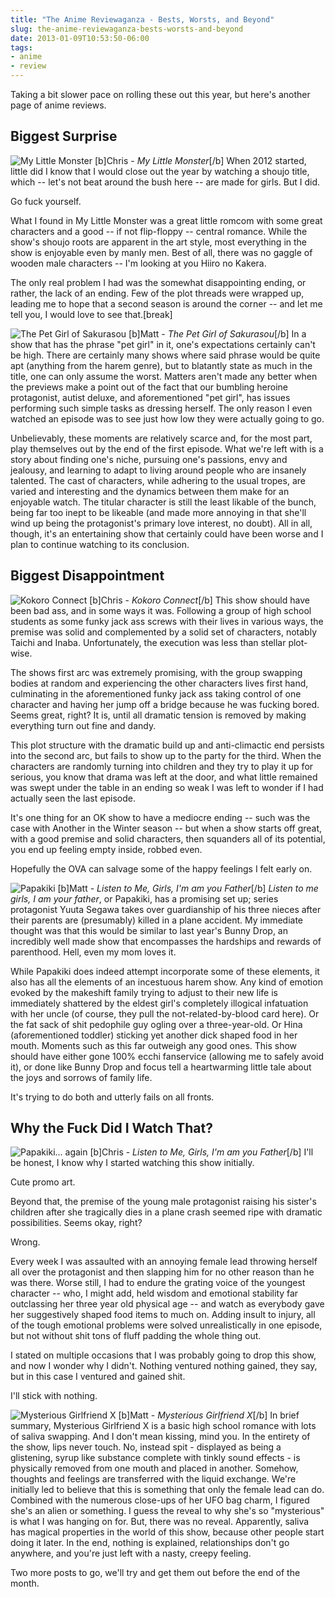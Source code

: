 ```yaml
---
title: "The Anime Reviewaganza - Bests, Worsts, and Beyond"
slug: the-anime-reviewaganza-bests-worsts-and-beyond
date: 2013-01-09T10:53:50-06:00
tags:
- anime
- review
---
```

Taking a bit slower pace on rolling these out this year, but here's another page of anime reviews.

## Biggest Surprise
![](http://images.dxprog.com/blog/reviews12_my_little_monster.jpg "My Little Monster")
[b]Chris - _My Little Monster_[/b]
When 2012 started, little did I know that I would close out the year by watching a shoujo title, which -- let's not beat around the bush here -- are made for girls.  But I did.

Go fuck yourself.

What I found in My Little Monster was a great little romcom with some great characters and a good -- if not flip-floppy -- central romance.  While the show's shoujo roots are apparent in the art style, most everything in the show is enjoyable even by manly men.  Best of all, there was no gaggle of wooden male characters -- I'm looking at you Hiiro no Kakera.

The only real problem I had was the somewhat disappointing ending, or rather, the lack of an ending.  Few of the plot threads were wrapped up, leading me to hope that a second season is around the corner -- and let me tell you, I would love to see that.[break]

![](http://images.dxprog.com/blog/reviews12_pet_girl.jpg "The Pet Girl of Sakurasou")
[b]Matt - _The Pet Girl of Sakurasou_[/b]
In a show that has the phrase "pet girl" in it, one's expectations certainly can't be high. There are certainly many shows where said phrase would be quite apt (anything from the harem genre), but to blatantly state as much in the title, one can only assume the worst. Matters aren't made any better when the previews make a point out of the fact that our bumbling heroine protagonist, autist deluxe, and aforementioned "pet girl", has issues performing such simple tasks as dressing herself. The only reason I even watched an episode was to see just how low they were actually going to go.

Unbelievably, these moments are relatively scarce and, for the most part, play themselves out by the end of the first episode. What we're left with is a story about finding one's niche, pursuing one's passions, envy and jealousy, and learning to adapt to living around people who are insanely talented. The cast of characters, while adhering to the usual tropes, are varied and interesting and the dynamics between them make for an enjoyable watch. The titular character is still the least likable of the bunch, being far too inept to be likeable (and made more annoying in that she'll wind up being the protagonist's primary love interest, no doubt). All in all, though, it's an entertaining show that certainly could have been worse and I plan to continue watching to its conclusion.

## Biggest Disappointment
![](http://images.dxprog.com/blog/reviews12_kokoro_connect.jpg "Kokoro Connect")
[b]Chris - _Kokoro Connect_[/b]
This show should have been bad ass, and in some ways it was.  Following a group of high school students as some funky jack ass screws with their lives in various ways, the premise was solid and complemented by a solid set of characters, notably Taichi and Inaba.  Unfortunately, the execution was less than stellar plot-wise.

The shows first arc was extremely promising, with the group swapping bodies at random and experiencing the other characters lives first hand, culminating in the aforementioned funky jack ass taking control of one character and having her jump off a bridge because he was fucking bored.  Seems great, right?  It is, until all dramatic tension is removed by making everything turn out fine and dandy.

This plot structure with the dramatic build up and anti-climactic end persists into the second arc, but fails to show up to the party for the third.  When the characters are randomly turning into children and they try to play it up for serious, you know that drama was left at the door, and what little remained was swept under the table in an ending so weak I was left to wonder if I had actually seen the last episode.

It's one thing for an OK show to have a mediocre ending -- such was the case with Another in the Winter season -- but when a show starts off great, with a good premise and solid characters, then squanders all of its potential, you end up feeling empty inside, robbed even.

Hopefully the OVA can salvage some of the happy feelings I felt early on.

![](http://images.dxprog.com/blog/reviews12_papakiki.jpg "Papakiki")
[b]Matt - _Listen to Me, Girls, I'm am you Father_[/b]
_Listen to me girls, I am your father_, or Papakiki, has a promising set up; series protagonist Yuuta Segawa takes over guardianship of his three nieces after their parents are (presumably) killed in a plane accident. My immediate thought was that this would be similar to last year's Bunny Drop, an incredibly well made show that encompasses the hardships and rewards of parenthood. Hell, even my mom loves it.

While Papakiki does indeed attempt incorporate some of these elements, it also has all the elements of an incestuous harem show. Any kind of emotion evoked by the makeshift family trying to adjust to their new life is immediately shattered by the eldest girl's completely illogical infatuation with her uncle (of course, they pull the not-related-by-blood card here). Or the fat sack of shit pedophile guy ogling over a three-year-old. Or Hina (aforementioned toddler) sticking yet another dick shaped food in her mouth. Moments such as this far outweigh any good ones. This show should have either gone 100% ecchi fanservice (allowing me to safely avoid it), or done like Bunny Drop and focus tell a heartwarming little tale about the joys and sorrows of family life.

It's trying to do both and utterly fails on all fronts.

## Why the Fuck Did I Watch That?
![](http://images.dxprog.com/blog/reviews12_papakiki.jpg "Papakiki... again")
[b]Chris - _Listen to Me, Girls, I'm am you Father_[/b]
I'll be honest, I know why I started watching this show initially.

Cute promo art.

Beyond that, the premise of the young male protagonist raising his sister's children after she tragically dies in a plane crash seemed ripe with dramatic possibilities.  Seems okay, right?

Wrong.

Every week I was assaulted with an annoying female lead throwing herself all over the protagonist and then slapping him for no other reason than he was there.  Worse still, I had to endure the grating voice of the youngest character -- who, I might add, held wisdom and emotional stability far outclassing her three year old physical age -- and watch as everybody gave her suggestively shaped food items to much on.   Adding insult to injury, all of the tough emotional problems were solved unrealistically in one episode, but not without shit tons of fluff padding the whole thing out.

I stated on multiple occasions that I was probably going to drop this show, and now I wonder why I didn't.  Nothing ventured nothing gained, they say, but in this case I ventured and gained shit.

I'll stick with nothing.

![](http://images.dxprog.com/blog/reviews12_mysterious_girlfriend.jpg "Mysterious Girlfriend X")
[b]Matt - _Mysterious Girlfriend X_[/b]
In brief summary, Mysterious Girlfriend X is a basic high school romance with lots of saliva swapping. And I don't mean kissing, mind you. In the entirety of the show, lips never touch. No, instead spit - displayed as being a glistening, syrup like substance complete with tinkly sound effects - is physically removed from one mouth and placed in another. Somehow, thoughts and feelings are transferred with the liquid exchange. We're initially led to believe that this is something that only the female lead can do. Combined with the numerous close-ups of her UFO bag charm, I figured she's an alien or something. I guess the reveal to why she's so "mysterious" is what I was hanging on for. But, there was no reveal. Apparently, saliva has magical properties in the world of this show, because other people start doing it later. In the end, nothing is explained, relationships don't go anywhere, and you're just left with a nasty, creepy feeling.

Two more posts to go, we'll try and get them out before the end of the month.
